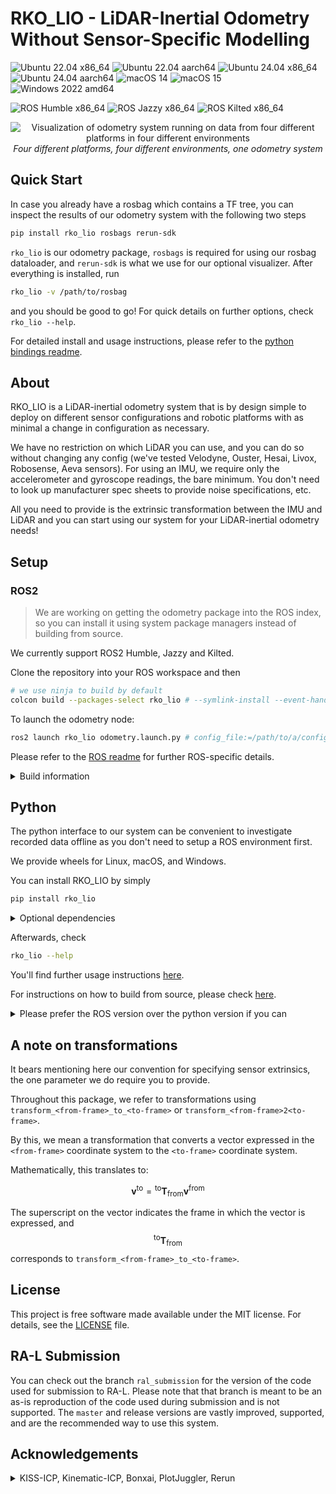 # RKO_LIO - LiDAR-Inertial Odometry Without Sensor-Specific Modelling

![Ubuntu 22.04 x86_64](https://github.com/PRBonn/rko_lio/actions/workflows/python_bindings.yml/badge.svg?query=ubuntu-22.04)
![Ubuntu 22.04 aarch64](https://github.com/PRBonn/rko_lio/actions/workflows/python_bindings.yml/badge.svg?query=ubuntu-22.04-arm)
![Ubuntu 24.04 x86_64](https://github.com/PRBonn/rko_lio/actions/workflows/python_bindings.yml/badge.svg?query=ubuntu-24.04)
![Ubuntu 24.04 aarch64](https://github.com/PRBonn/rko_lio/actions/workflows/python_bindings.yml/badge.svg?query=ubuntu-24.04-arm)
![macOS 14](https://github.com/PRBonn/rko_lio/actions/workflows/python_bindings.yml/badge.svg?query=macos-14)
![macOS 15](https://github.com/PRBonn/rko_lio/actions/workflows/python_bindings.yml/badge.svg?query=macos-15)
![Windows 2022 amd64](https://github.com/PRBonn/rko_lio/actions/workflows/python_bindings.yml/badge.svg?query=windows-2022)

![ROS Humble x86_64](https://github.com/PRBonn/rko_lio/actions/workflows/ros_build.yml/badge.svg?query=humble)
![ROS Jazzy x86_64](https://github.com/PRBonn/rko_lio/actions/workflows/ros_build.yml/badge.svg?query=jazzy)
![ROS Kilted x86_64](https://github.com/PRBonn/rko_lio/actions/workflows/ros_build.yml/badge.svg?query=kilted)

<p align="center">
  <img src="https://raw.githubusercontent.com/PRBonn/rko_lio/refs/heads/master/docs/example_multiple_platforms.png" alt="Visualization of odometry system running on data from four different platforms in four different environments" />
  <br />
  <em>Four different platforms, four different environments, one odometry system</em>
</p>

## Quick Start

In case you already have a rosbag which contains a TF tree, you can inspect the results of our odometry system with the following two steps

```bash
pip install rko_lio rosbags rerun-sdk
```

`rko_lio` is our odometry package, `rosbags` is required for using our rosbag dataloader, and `rerun-sdk` is what we use for our optional visualizer.
After everything is installed, run

```bash
rko_lio -v /path/to/rosbag
```

and you should be good to go! For quick details on further options, check `rko_lio --help`.

For detailed install and usage instructions, please refer to the [python bindings readme](python#rko_lio---python-bindings).

## About

RKO_LIO is a LiDAR-inertial odometry system that is by design simple to deploy on different sensor configurations and robotic platforms with as minimal a change in configuration as necessary.

We have no restriction on which LiDAR you can use, and you can do so without changing any config (we've tested Velodyne, Ouster, Hesai, Livox, Robosense, Aeva sensors).
For using an IMU, we require only the accelerometer and gyroscope readings, the bare minimum.
You don't need to look up manufacturer spec sheets to provide noise specifications, etc.

All you need to provide is the extrinsic transformation between the IMU and LiDAR and you can start using our system for your LiDAR-inertial odometry needs!

## Setup

### ROS2

> We are working on getting the odometry package into the ROS index, so you can install it using system package managers instead of building from source.

We currently support ROS2 Humble, Jazzy and Kilted.

Clone the repository into your ROS workspace and then

```bash
# we use ninja to build by default
colcon build --packages-select rko_lio # --symlink-install --event-handlers console_direct+
```

To launch the odometry node:

```bash
ros2 launch rko_lio odometry.launch.py # config_file:=/path/to/a/config.yaml rviz:=true
```

Please refer to the [ROS readme](ros) for further ROS-specific details.

<details>
<summary>Build information</summary>


Note that we have some [default build configuration options](ros/colcon.pkg) which should automatically get picked up by colcon.
We have a few dependencies, but as long as these defaults apply, the package should build without any further consideration.
If you encounter any issues, please check [build.md](docs/build.md) for further details or open an issue afterwards.

</details>

## Python

The python interface to our system can be convenient to investigate recorded data offline as you don't need to setup a ROS environment first.

We provide wheels for Linux, macOS, and Windows.

You can install RKO_LIO by simply

```bash
pip install rko_lio
```

<details>
<summary>Optional dependencies</summary>

There's a few optional dependencies depending on what part of the interface you use.
E.g., inspecting rosbag data will require `rosbags`, and enabling visualization will require `rerun-sdk`; you will be prompted when a dependency is missing.
In case you don't mind pulling in a few additional dependencies and want everything available, instead run

```bash
pip install "rko_lio[all]"
```

</details>

Afterwards, check

```bash
rko_lio --help
```

You'll find further usage instructions [here](python#usage).

For instructions on how to build from source, please check [here](/python/README.md#build-from-source).

<details>
<summary>Please prefer the ROS version over the python version if you can</summary>

**Please note:** the ROS version is the intended way to use our odometry system on a robot.
The python version is slower than the ROS version, not on the odometry itself, but on how we read incoming data, i.e. dataloading.
Without getting into details, if you can, you should prefer using the ROS version.
We also provide a way to directly inspect and run our odometry on recorded rosbags (see offline mode in [ROS usage](ros#usage)) which has a performance benefit over the python version.
The python interface is merely meant to be a convenience.

</details>


## A note on transformations

It bears mentioning here our convention for specifying sensor extrinsics, the one parameter we do require you to provide.

Throughout this package, we refer to transformations using `transform_<from-frame>_to_<to-frame>` or `transform_<from-frame>2<to-frame>`.

By this, we mean a transformation that converts a vector expressed in the `<from-frame>` coordinate system to the `<to-frame>` coordinate system.

Mathematically, this translates to:

$$
\mathbf{v}^{\text{to}} = {}^{\text{to}} \mathbf{T}_{\text{from}}  \mathbf{v}^{\text{from}}
$$

The superscript on the vector indicates the frame in which the vector is expressed, and $${}^{\text{to}} \mathbf{T}_{\text{from}}$$ corresponds to `transform_<from-frame>_to_<to-frame>`.

## License

This project is free software made available under the MIT license. For details, see the [LICENSE](LICENSE) file.

## RA-L Submission

You can check out the branch `ral_submission` for the version of the code used for submission to RA-L.
Please note that that branch is meant to be an as-is reproduction of the code used during submission and is not supported.
The `master` and release versions are vastly improved, supported, and are the recommended way to use this system.

## Acknowledgements

<details>
<summary>KISS-ICP, Kinematic-ICP, Bonxai, PlotJuggler, Rerun</summary>

This package is inspired by and would not be possible without the work of [KISS-ICP](https://github.com/PRBonn/kiss-icp) and [Kinematic-ICP](https://github.com/PRBonn/kinematic-icp).
Additionally, we use and rely heavily on, either in the package itself or during development, [Bonxai](https://github.com/facontidavide/Bonxai), [PlotJuggler](https://github.com/facontidavide/PlotJuggler), [Rerun](https://github.com/rerun-io/rerun), and of course ROS itself.

A special mention goes out to [Rerun](https://rerun.io/) for providing an extremely easy-to-use but highly performative visualization system.
Without this, I probably would not have made a python interface at all.

</details>

